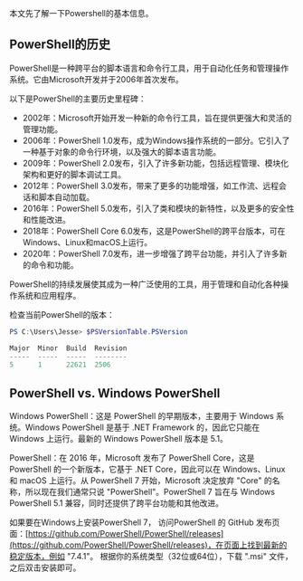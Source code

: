 本文先了解一下Powershell的基本信息。

## PowerShell的历史

PowerShell是一种跨平台的脚本语言和命令行工具，用于自动化任务和管理操作系统。它由Microsoft开发并于2006年首次发布。

以下是PowerShell的主要历史里程碑：

- 2002年：Microsoft开始开发一种新的命令行工具，旨在提供更强大和灵活的管理功能。
- 2006年：PowerShell 1.0发布，成为Windows操作系统的一部分。它引入了一种基于对象的命令行环境，以及强大的脚本语言功能。
- 2009年：PowerShell 2.0发布，引入了许多新功能，包括远程管理、模块化架构和更好的脚本调试工具。
- 2012年：PowerShell 3.0发布，带来了更多的功能增强，如工作流、远程会话和脚本自动加载。
- 2016年：PowerShell 5.0发布，引入了类和模块的新特性，以及更多的安全性和性能改进。
- 2018年：PowerShell Core 6.0发布，这是PowerShell的跨平台版本，可在Windows、Linux和macOS上运行。
- 2020年：PowerShell 7.0发布，进一步增强了跨平台功能，并引入了许多新的命令和功能。

PowerShell的持续发展使其成为一种广泛使用的工具，用于管理和自动化各种操作系统和应用程序。

检查当前PowerShell的版本：
```PowerShell
PS C:\Users\Jesse> $PSVersionTable.PSVersion

Major  Minor  Build  Revision
-----  -----  -----  --------
5      1      22621  2506
```

## PowerShell vs. Windows PowerShell

Windows PowerShell：这是 PowerShell 的早期版本，主要用于 Windows 系统。Windows PowerShell 是基于 .NET Framework 的，因此它只能在 Windows 上运行。最新的 Windows PowerShell 版本是 5.1。

PowerShell：在 2016 年，Microsoft 发布了 PowerShell Core，这是 PowerShell 的一个新版本，它基于 .NET Core，因此可以在 Windows、Linux 和 macOS 上运行。从 PowerShell 7 开始，Microsoft 决定放弃 "Core" 的名称，所以现在我们通常只说 "PowerShell"。PowerShell 7 旨在与 Windows PowerShell 5.1 兼容，同时还提供了跨平台功能和其他改进。

如果要在Windows上安装PowerShell 7， 访问PowerShell 的 GitHub 发布页面：[https://github.com/PowerShell/PowerShell/releases](https://github.com/PowerShell/PowerShell/releases)，在页面上找到最新的稳定版本，例如 "7.4.1"。
根据你的系统类型（32位或64位），下载 ".msi" 文件，之后双击安装即可。